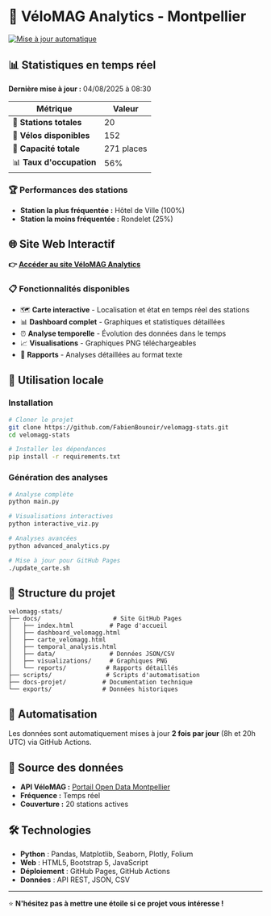 # 🚴 VéloMAG Analytics - Montpellier

[![Mise à jour automatique](https://github.com/FabienBounoir/velomagg-stats/actions/workflows/update-data.yml/badge.svg)](https://github.com/FabienBounoir/velomagg-stats/actions/workflows/update-data.yml)

## 📊 Statistiques en temps réel

**Dernière mise à jour :** 04/08/2025 à 08:30

| Métrique | Valeur |
|----------|--------|
| 🏢 **Stations totales** | 20 |
| 🚴 **Vélos disponibles** | 152 |
| 📍 **Capacité totale** | 271 places |
| 📊 **Taux d'occupation** | 56% |

### 🏆 Performances des stations

- **Station la plus fréquentée :** Hôtel de Ville (100%)
- **Station la moins fréquentée :** Rondelet (25%)

## 🌐 Site Web Interactif

**👉 [Accéder au site VéloMAG Analytics](https://fabienbounoir.github.io/velomagg-stats/)**

### 📋 Fonctionnalités disponibles

- 🗺️ **Carte interactive** - Localisation et état en temps réel des stations
- 📊 **Dashboard complet** - Graphiques et statistiques détaillées  
- ⏰ **Analyse temporelle** - Évolution des données dans le temps
- 📈 **Visualisations** - Graphiques PNG téléchargeables
- 📄 **Rapports** - Analyses détaillées au format texte

## 🚀 Utilisation locale

### Installation

```bash
# Cloner le projet
git clone https://github.com/FabienBounoir/velomagg-stats.git
cd velomagg-stats

# Installer les dépendances
pip install -r requirements.txt
```

### Génération des analyses

```bash
# Analyse complète
python main.py

# Visualisations interactives 
python interactive_viz.py

# Analyses avancées
python advanced_analytics.py

# Mise à jour pour GitHub Pages
./update_carte.sh
```

## 📁 Structure du projet

```
velomagg-stats/
├── docs/                    # Site GitHub Pages
│   ├── index.html          # Page d'accueil
│   ├── dashboard_velomagg.html
│   ├── carte_velomagg.html
│   ├── temporal_analysis.html
│   ├── data/               # Données JSON/CSV
│   ├── visualizations/     # Graphiques PNG
│   └── reports/           # Rapports détaillés
├── scripts/               # Scripts d'automatisation
├── docs-projet/          # Documentation technique
└── exports/              # Données historiques
```

## 🔄 Automatisation

Les données sont automatiquement mises à jour **2 fois par jour** (8h et 20h UTC) via GitHub Actions.

## 📡 Source des données

- **API VéloMAG :** [Portail Open Data Montpellier](https://portail-api-data.montpellier3m.fr/bikestation)
- **Fréquence :** Temps réel
- **Couverture :** 20 stations actives

## 🛠️ Technologies

- **Python** : Pandas, Matplotlib, Seaborn, Plotly, Folium
- **Web** : HTML5, Bootstrap 5, JavaScript
- **Déploiement** : GitHub Pages, GitHub Actions
- **Données** : API REST, JSON, CSV

---

⭐ **N'hésitez pas à mettre une étoile si ce projet vous intéresse !**
